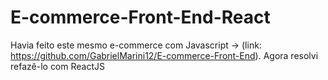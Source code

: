 # E-commerce-Front-End-React

Havia feito este mesmo e-commerce com Javascript -> (link: https://github.com/GabrielMarini12/E-commerce-Front-End).
Agora resolvi refazê-lo com ReactJS
